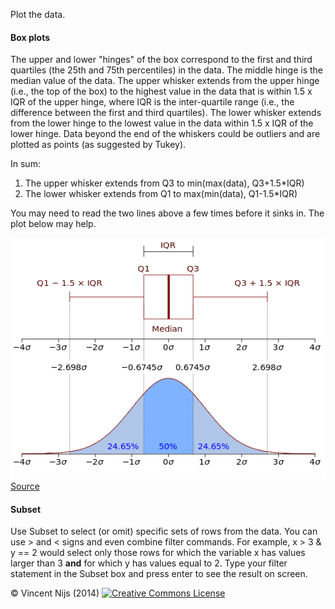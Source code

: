 Plot the data.

#### Box plots

The upper and lower "hinges" of the box correspond to the first and third quartiles (the 25th and 75th percentiles) in the data. The middle hinge is the median value of the data. The upper whisker extends from the upper hinge (i.e., the top of the box) to the highest value in the data that is within 1.5 x IQR of the upper hinge, where IQR is the inter-quartile range (i.e., the difference between the first and third quartiles). The lower whisker extends from the lower hinge to the lowest value in the data within 1.5 x IQR of the lower hinge. Data beyond the end of the whiskers could be outliers and are plotted as points (as suggested by Tukey).

In sum: 
1. The upper whisker extends from Q3 to min(max(data), Q3+1.5*IQR)
2. The lower whisker extends from Q1 to max(min(data), Q1-1.5*IQR)

You may need to read the two lines above a few times before it sinks in. The plot below may help.

![Box plot illustration](figures/boxplot.png)
[Source](http://en.wikipedia.org/wiki/File:Boxplot_vs_PDF.svg)

#### Subset

Use Subset to select (or omit) specific sets of rows from the data. You can use > and < signs and even combine filter commands. For example, x > 3 & y == 2 would select only those rows for which the variable x has values larger than 3 __and__ for which y has values equal to 2. Type your filter statement in the Subset box and press enter to see the result on screen. 

&copy; Vincent Nijs (2014) <a rel="license" href="http://creativecommons.org/licenses/by-nc-sa/4.0/" target="_blank"><img alt="Creative Commons License" style="border-width:0" src="http://i.creativecommons.org/l/by-nc-sa/4.0/80x15.png" /></a>

